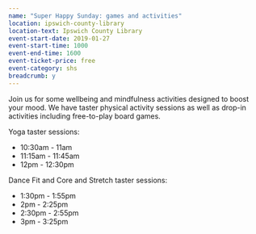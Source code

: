 ```yaml
---
name: "Super Happy Sunday: games and activities"
location: ipswich-county-library
location-text: Ipswich County Library
event-start-date: 2019-01-27
event-start-time: 1000
event-end-time: 1600
event-ticket-price: free
event-category: shs
breadcrumb: y
---
```


Join us for some wellbeing and mindfulness activities designed to boost your mood. We have taster physical activity sessions as well as drop-in activities including free-to-play board games.

Yoga taster sessions:
* 10:30am - 11am
* 11:15am - 11:45am
* 12pm - 12:30pm

Dance Fit and Core and Stretch taster sessions:

* 1:30pm - 1:55pm
* 2pm - 2:25pm
* 2:30pm - 2:55pm
* 3pm - 3:25pm
